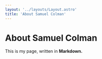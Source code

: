 ```yaml
---
layout: '../layouts/Layout.astro'
title: 'About Samuel Colman'
---
```

# About Samuel Colman

This is my page, written in **Markdown.**